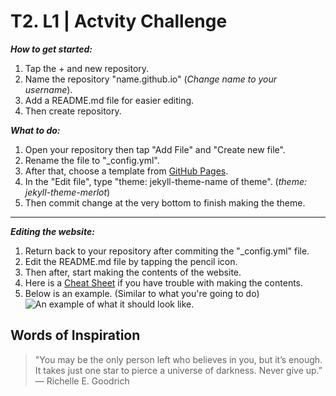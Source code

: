 # T2. L1 | Actvity Challenge

***How to get started:***
1. Tap the + and new repository.
2. Name the repository "name.github.io" (*Change name to your username*).
3. Add a README.md file for easier editing.
4. Then create repository.

***What to do:***
1. Open your repository then tap "Add File" and "Create new file".
2. Rename the file to "_config.yml".
3. After that, choose a template from [GitHub Pages](https://github.com/pages-themes).
4. In the "Edit file", type "theme: jekyll-theme-name of theme". (*theme: jekyll-theme-merlot*)
5. Then commit change at the very bottom to finish making the theme.

---

***Editing the website:***
1. Return back to your repository after commiting the "_config.yml" file.
2. Edit the README.md file by tapping the pencil icon.
3. Then after, start making the contents of the website.
4. Here is a [Cheat Sheet](https://www.markdownguide.org/cheat-sheet/) if you have trouble with making the contents.
5. Below is an example. (Similar to what you're going to do)
![An example of what it should look like.](https://i.stack.imgur.com/ZQpRi.png)

## Words of Inspiration
> "You may be the only person left who believes in you, but it’s enough. It takes just one star to pierce a universe of darkness. Never give up.”
― Richelle E. Goodrich
